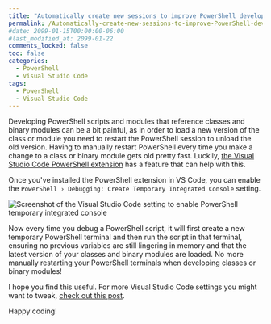 ```yaml
---
title: "Automatically create new sessions to improve PowerShell development with classes in VS Code"
permalink: /Automatically-create-new-sessions-to-improve-PowerShell-development-with-classes-in-VS-Code/
#date: 2099-01-15T00:00:00-06:00
#last_modified_at: 2099-01-22
comments_locked: false
toc: false
categories:
  - PowerShell
  - Visual Studio Code
tags:
  - PowerShell
  - Visual Studio Code
---
```


Developing PowerShell scripts and modules that reference classes and binary modules can be a bit painful, as in order to load a new version of the class or module you need to restart the PowerShell session to unload the old version.
Having to manually restart PowerShell every time you make a change to a class or binary module gets old pretty fast.
Luckily, [the Visual Studio Code PowerShell extension](https://marketplace.visualstudio.com/items?itemName=ms-vscode.PowerShell) has a feature that can help with this.

Once you've installed the PowerShell extension in VS Code, you can enable the `PowerShell › Debugging: Create Temporary Integrated Console` setting.

![Screenshot of the Visual Studio Code setting to enable PowerShell temporary integrated console](/assets/Posts/2023-08-18-Automatically-create-new-PowerShell-sessions-to-improve-working-with-classes-in-VS-Code/vs-code-setting-to-enable-powershell-temporary-integrated-console.png)

Now every time you debug a PowerShell script, it will first create a new temporary PowerShell terminal and then run the script in that terminal, ensuring no previous variables are still lingering in memory and that the latest version of your classes and binary modules are loaded.
No more manually restarting your PowerShell terminals when developing classes or binary modules!

I hope you find this useful.
For more Visual Studio Code settings you might want to tweak, [check out this post](/Visual-Studio-Code-default-settings-to-change/).

Happy coding!
